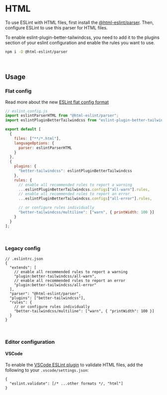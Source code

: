 # HTML

To use ESLint with HTML files, first install the [@html-eslint/parser](https://github.com/yeonjuan/html-eslint/tree/main/packages/parser). Then, configure ESLint to use this parser for HTML files.

To enable eslint-plugin-better-tailwindcss, you need to add it to the plugins section of your eslint configuration and enable the rules you want to use.

```sh
npm i -D @html-eslint/parser
```

<br/>

## Usage

### Flat config

Read more about the new [ESLint flat config format](https://eslint.org/docs/latest/use/configure/configuration-files-new)

```js
// eslint.config.js
import eslintParserHTML from "@html-eslint/parser";
import eslintPluginBetterTailwindcss from "eslint-plugin-better-tailwindcss";

export default [
  {
    files: ["**/*.html"],
    languageOptions: {
      parser: eslintParserHTML
    }
  },
  {
    plugins: {
      "better-tailwindcss": eslintPluginBetterTailwindcss
    },
    rules: {
      // enable all recommended rules to report a warning
      ...eslintPluginBetterTailwindcss.configs["all-warn"].rules,
      // enable all recommended rules to report an error
      ...eslintPluginBetterTailwindcss.configs["all-error"].rules,

      // or configure rules individually
      "better-tailwindcss/multiline": ["warn", { printWidth: 100 }]
    }
  }
];
```

<br/>

### Legacy config

```jsonc
// .eslintrc.json
{
  "extends": [
    // enable all recommended rules to report a warning
    "plugin:better-tailwindcss/all-warn",
    // enable all recommended rules to report an error
    "plugin:better-tailwindcss/all-error"
  ],
  "parser": "@html-eslint/parser",
  "plugins": ["better-tailwindcss"],
  "rules": {
    // or configure rules individually
    "better-tailwindcss/multiline": ["warn", { "printWidth": 100 }]
  }
}
```

<br/>

### Editor configuration

#### VSCode

To enable the [VSCode ESLint plugin](https://marketplace.visualstudio.com/items?itemName=dbaeumer.vscode-eslint) to validate HTML files, add the following to your `.vscode/settings.json`:

```jsonc
{
  "eslint.validate": [/* ...other formats */, "html"]
}
```
